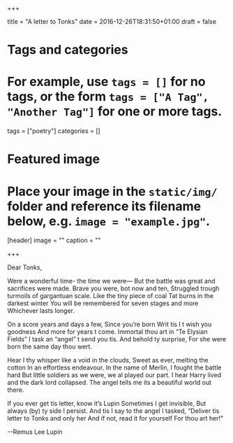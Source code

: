 +++

title = "A letter to Tonks"
date = 2016-12-26T18:31:50+01:00
draft = false

# Tags and categories
# For example, use `tags = []` for no tags, or the form `tags = ["A Tag", "Another Tag"]` for one or more tags.
tags = ["poetry"]
categories = []

# Featured image
# Place your image in the `static/img/` folder and reference its filename below, e.g. `image = "example.jpg"`.
[header]
image = ""
caption = ""

+++

Dear Tonks,

Were a wonderful time- the time we were—
But the battle was great and sacrifices were made.
Brave you were, bot now and ten,
Struggled trough turmoils of gargantuan scale.
Like the tiny piece of coal
Tat burns in the darkest winter
You will be remembered for seven stages and more
Whichever lasts longer.

On a score years and days a few,
Since you’re born
Writ tis I t wish you goodness
And more for years t come.
Immortal thou art in “Te Elysian Fields”
I task an “angel” t send you tis.
And behold ty surprise,
For she were born the same day thou wert.

Hear I thy whisper like a void in the clouds,
Sweet as ever, melting the cotton
In an effortless endeavour.
In the name of Merlin, I fought the battle hard
But little soldiers as we were, we al played our part.
I hear Harry lived and the dark lord collapsed.
The angel tells me its a beautiful world out there.

If you ever get tis letter, know it’s Lupin
Sometimes I get invisible,
But always (by) ty side I persist.
And tis I say to the angel I tasked,
“Deliver tis letter to Tonks and only her
And if not, read it for yourself
For thou art her!”

--Remus Lee Lupin
